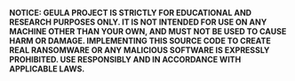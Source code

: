 <b>NOTICE: GEULA PROJECT IS STRICTLY FOR EDUCATIONAL AND RESEARCH PURPOSES ONLY. IT IS NOT INTENDED FOR USE ON ANY MACHINE OTHER THAN YOUR OWN, AND MUST NOT BE USED TO CAUSE HARM OR DAMAGE. IMPLEMENTING THIS SOURCE CODE TO CREATE REAL RANSOMWARE OR ANY MALICIOUS SOFTWARE IS EXPRESSLY PROHIBITED. USE RESPONSIBLY AND IN ACCORDANCE WITH APPLICABLE LAWS.</b>
